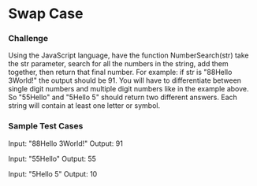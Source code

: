 # Swap Case

### Challenge

Using the JavaScript language, have the function NumberSearch(str) take the str
parameter, search for all the numbers in the string, add them together, then
return that final number. For example: if str is "88Hello 3World!" the output
should be 91. You will have to differentiate between single digit numbers and
multiple digit numbers like in the example above. So "55Hello" and "5Hello 5"
should return two different answers. Each string will contain at least one letter
or symbol.

### Sample Test Cases

Input: "88Hello 3World!"
Output: 91

Input: "55Hello"
Output: 55

Input: "5Hello 5"
Output: 10
